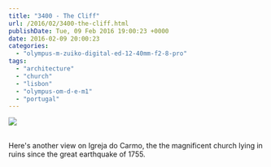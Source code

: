 ```yaml
---
title: "3400 - The Cliff"
url: /2016/02/3400-the-cliff.html
publishDate: Tue, 09 Feb 2016 19:00:23 +0000
date: 2016-02-09 20:00:23
categories: 
  - "olympus-m-zuiko-digital-ed-12-40mm-f2-8-pro"
tags: 
  - "architecture"
  - "church"
  - "lisbon"
  - "olympus-om-d-e-m1"
  - "portugal"
---
```

<div class="container">
<div class="center"><a target="_blank" href="https://d25zfm9zpd7gm5.cloudfront.net/1200x1200/2015/20150905_085156_lr.jpg"><img class="webfeedsFeaturedVisual" src="https://d25zfm9zpd7gm5.cloudfront.net/0600x0600/2015/20150905_085156_lr.jpg" /></a></div>
</div>
<br />

Here's another view on Igreja do Carmo, the the magnificent church lying in ruins since the great earthquake of 1755.
